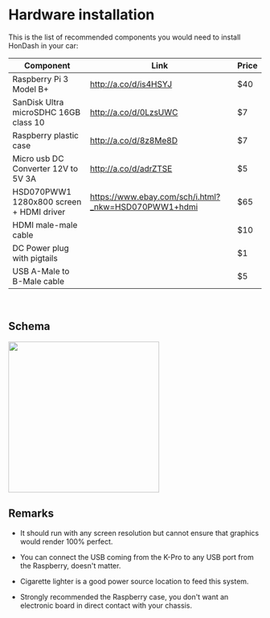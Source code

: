# Hardware installation

This is the list of recommended components you would need to install HonDash in your car:

Component | Link | Price
------- | -------- |-----
Raspberry Pi 3 Model B+ | http://a.co/d/is4HSYJ | $40
SanDisk Ultra microSDHC 16GB class 10 | http://a.co/d/0LzsUWC | $7
Raspberry plastic case | http://a.co/d/8z8Me8D | $7
Micro usb DC Converter 12V to 5V 3A | http://a.co/d/adrZTSE | $5
HSD070PWW1 1280x800 screen + HDMI driver | https://www.ebay.com/sch/i.html?_nkw=HSD070PWW1+hdmi | $65
HDMI male-male cable | | $10
DC Power plug with pigtails | | $1
USB A-Male to B-Male cable | | $5

<br/>

## Schema

<img src="https://raw.github.com/pablobuenaposada/HonDash/master/docs/readme/detailed_installation.png" data-canonical-src="https://raw.github.com/pablobuenaposada/HonDash/master/docs/readme/detailed_installation.png" height="300" />

## Remarks

* It should run with any screen resolution but cannot ensure that graphics would render 100% perfect.

* You can connect the USB coming from the K-Pro to any USB port from the Raspberry, doesn't matter.

* Cigarette lighter is a good power source location to feed this system.

* Strongly recommended the Raspberry case, you don't want an electronic board in direct contact with your chassis.